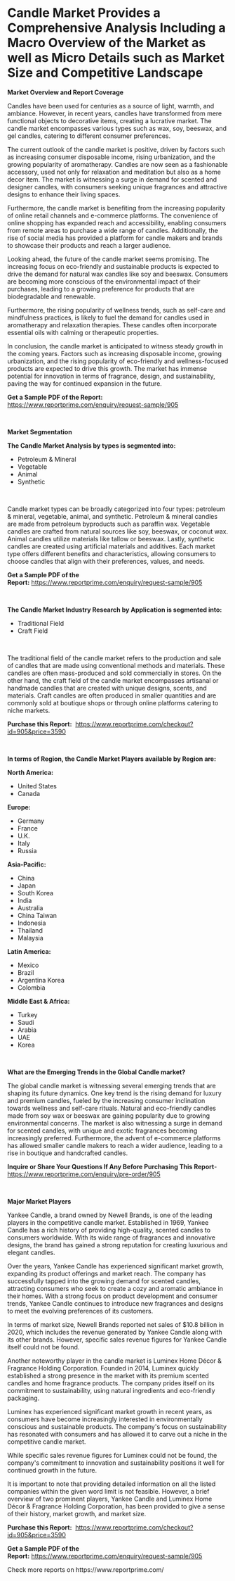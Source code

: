 <p><h1>Candle Market Provides a Comprehensive Analysis Including a Macro Overview of the Market as well as Micro Details such as Market Size and Competitive Landscape</h1></p><p><strong>Market Overview and Report Coverage</strong></p>
<p><p>Candles have been used for centuries as a source of light, warmth, and ambiance. However, in recent years, candles have transformed from mere functional objects to decorative items, creating a lucrative market. The candle market encompasses various types such as wax, soy, beeswax, and gel candles, catering to different consumer preferences.</p><p>The current outlook of the candle market is positive, driven by factors such as increasing consumer disposable income, rising urbanization, and the growing popularity of aromatherapy. Candles are now seen as a fashionable accessory, used not only for relaxation and meditation but also as a home decor item. The market is witnessing a surge in demand for scented and designer candles, with consumers seeking unique fragrances and attractive designs to enhance their living spaces.</p><p>Furthermore, the candle market is benefiting from the increasing popularity of online retail channels and e-commerce platforms. The convenience of online shopping has expanded reach and accessibility, enabling consumers from remote areas to purchase a wide range of candles. Additionally, the rise of social media has provided a platform for candle makers and brands to showcase their products and reach a larger audience.</p><p>Looking ahead, the future of the candle market seems promising. The increasing focus on eco-friendly and sustainable products is expected to drive the demand for natural wax candles like soy and beeswax. Consumers are becoming more conscious of the environmental impact of their purchases, leading to a growing preference for products that are biodegradable and renewable.</p><p>Furthermore, the rising popularity of wellness trends, such as self-care and mindfulness practices, is likely to fuel the demand for candles used in aromatherapy and relaxation therapies. These candles often incorporate essential oils with calming or therapeutic properties.</p><p>In conclusion, the candle market is anticipated to witness steady growth in the coming years. Factors such as increasing disposable income, growing urbanization, and the rising popularity of eco-friendly and wellness-focused products are expected to drive this growth. The market has immense potential for innovation in terms of fragrance, design, and sustainability, paving the way for continued expansion in the future.</p></p>
<p><strong>Get a Sample PDF of the Report:</strong> <a href="https://www.reportprime.com/enquiry/request-sample/905">https://www.reportprime.com/enquiry/request-sample/905</a></p>
<p>&nbsp;</p>
<p><strong>Market Segmentation</strong></p>
<p><strong>The Candle Market Analysis by types is segmented into:</strong></p>
<p><ul><li>Petroleum & Mineral</li><li>Vegetable</li><li>Animal</li><li>Synthetic</li></ul></p>
<p>&nbsp;</p>
<p><p>Candle market types can be broadly categorized into four types: petroleum & mineral, vegetable, animal, and synthetic. Petroleum & mineral candles are made from petroleum byproducts such as paraffin wax. Vegetable candles are crafted from natural sources like soy, beeswax, or coconut wax. Animal candles utilize materials like tallow or beeswax. Lastly, synthetic candles are created using artificial materials and additives. Each market type offers different benefits and characteristics, allowing consumers to choose candles that align with their preferences, values, and needs.</p></p>
<p><strong>Get a Sample PDF of the Report:</strong>&nbsp;<a href="https://www.reportprime.com/enquiry/request-sample/905">https://www.reportprime.com/enquiry/request-sample/905</a></p>
<p>&nbsp;</p>
<p><strong>The Candle Market Industry Research by Application is segmented into:</strong></p>
<p><ul><li>Traditional Field</li><li>Craft Field</li></ul></p>
<p>&nbsp;</p>
<p><p>The traditional field of the candle market refers to the production and sale of candles that are made using conventional methods and materials. These candles are often mass-produced and sold commercially in stores. On the other hand, the craft field of the candle market encompasses artisanal or handmade candles that are created with unique designs, scents, and materials. Craft candles are often produced in smaller quantities and are commonly sold at boutique shops or through online platforms catering to niche markets.</p></p>
<p><strong>Purchase this Report:</strong>&nbsp; <a href="https://www.reportprime.com/checkout?id=905&price=3590">https://www.reportprime.com/checkout?id=905&price=3590</a></p>
<p>&nbsp;</p>
<p><strong>In terms of Region, the Candle Market Players available by Region are:</strong></p>
<p>
    <p> <strong> North America: </strong>
        <ul>
            <li>United States</li>
            <li>Canada</li>
        </ul>
        </p> 
    <p> <strong> Europe: </strong>
        <ul>
            <li>Germany</li>
            <li>France</li>
            <li>U.K.</li>
            <li>Italy</li>
            <li>Russia</li>
        </ul>
        </p> 
    <p> <strong> Asia-Pacific: </strong>
        <ul>
            <li>China</li>
            <li>Japan</li>
            <li>South Korea</li>
            <li>India</li>
            <li>Australia</li>
            <li>China Taiwan</li>
            <li>Indonesia</li>
            <li>Thailand</li>
            <li>Malaysia</li>
        </ul>
        </p> 
    <p> <strong> Latin America: </strong>
        <ul>
            <li>Mexico</li>
            <li>Brazil</li>
            <li>Argentina Korea</li>
            <li>Colombia</li>
        </ul>
        </p> 
    <p> <strong> Middle East & Africa: </strong>
        <ul>
            <li>Turkey</li>
            <li>Saudi</li>
            <li>Arabia</li>
            <li>UAE</li>
            <li>Korea</li>
        </ul>
    </p>
    </p>
<p>&nbsp;</p>
<p><strong>What are the Emerging Trends in the Global Candle market?</strong></p>
<p><p>The global candle market is witnessing several emerging trends that are shaping its future dynamics. One key trend is the rising demand for luxury and premium candles, fueled by the increasing consumer inclination towards wellness and self-care rituals. Natural and eco-friendly candles made from soy wax or beeswax are gaining popularity due to growing environmental concerns. The market is also witnessing a surge in demand for scented candles, with unique and exotic fragrances becoming increasingly preferred. Furthermore, the advent of e-commerce platforms has allowed smaller candle makers to reach a wider audience, leading to a rise in boutique and handcrafted candles.</p></p>
<p><strong>Inquire or Share Your Questions If Any Before Purchasing This Report</strong>- <a href="https://www.reportprime.com/enquiry/pre-order/905">https://www.reportprime.com/enquiry/pre-order/905</a></p>
<p>&nbsp;</p>
<p><strong>Major Market Players</strong></p>
<p><p>Yankee Candle, a brand owned by Newell Brands, is one of the leading players in the competitive candle market. Established in 1969, Yankee Candle has a rich history of providing high-quality, scented candles to consumers worldwide. With its wide range of fragrances and innovative designs, the brand has gained a strong reputation for creating luxurious and elegant candles.</p><p>Over the years, Yankee Candle has experienced significant market growth, expanding its product offerings and market reach. The company has successfully tapped into the growing demand for scented candles, attracting consumers who seek to create a cozy and aromatic ambiance in their homes. With a strong focus on product development and consumer trends, Yankee Candle continues to introduce new fragrances and designs to meet the evolving preferences of its customers.</p><p>In terms of market size, Newell Brands reported net sales of $10.8 billion in 2020, which includes the revenue generated by Yankee Candle along with its other brands. However, specific sales revenue figures for Yankee Candle itself could not be found.</p><p>Another noteworthy player in the candle market is Luminex Home Décor & Fragrance Holding Corporation. Founded in 2014, Luminex quickly established a strong presence in the market with its premium scented candles and home fragrance products. The company prides itself on its commitment to sustainability, using natural ingredients and eco-friendly packaging.</p><p>Luminex has experienced significant market growth in recent years, as consumers have become increasingly interested in environmentally conscious and sustainable products. The company's focus on sustainability has resonated with consumers and has allowed it to carve out a niche in the competitive candle market.</p><p>While specific sales revenue figures for Luminex could not be found, the company's commitment to innovation and sustainability positions it well for continued growth in the future.</p><p>It is important to note that providing detailed information on all the listed companies within the given word limit is not feasible. However, a brief overview of two prominent players, Yankee Candle and Luminex Home Décor & Fragrance Holding Corporation, has been provided to give a sense of their history, market growth, and market size.</p></p>
<p><strong>Purchase this Report:</strong>&nbsp;&nbsp;<a href="https://www.reportprime.com/checkout?id=905&price=3590">https://www.reportprime.com/checkout?id=905&price=3590</a></p>
<p></p>
<p><strong>Get a Sample PDF of the Report:</strong>&nbsp;<a href="https://www.reportprime.com/enquiry/request-sample/905">https://www.reportprime.com/enquiry/request-sample/905</a></p>
<p>Check more reports on https://www.reportprime.com/</p>